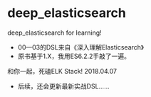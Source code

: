 # deep_elasticsearch
deep_elasticsearch for learning!

- 00—03的DSL来自《深入理解Elasticsearch》
- 原书基于1.X，我用ES6.2.2手敲了一遍。

和你一起，死磕ELK Stack!
2018.04.07

- 后续，还会更新最新实战DSL......
